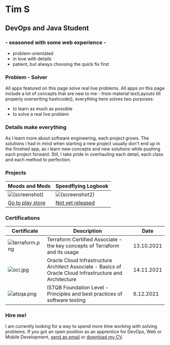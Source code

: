 # Tim S

## DevOps and Java Student
### - seasoned with some web experience -

- problem-orientated
- in love with details
- patient, but always choosing the quick fix first

### Problem - Solver

All apps featured on this page solve real live problems. All apps on this page include a lot of concepts that are new to me - from material textLayouts till properly overwriting hashcode(), everything here solves two purposes:

- to learn as much as possible
- to solve a real live problem

### Details make everything

As I learn more about software engineering, each project grows. The solutions i had in mind when starting a new project usually don't end up in the finished app, as i learn new concepts and new solutions while pushing each project forward. Stil, I take pride in overhauling each detail, each class and each method to perfection.

### Projects

| Moods and Meds | Speedflying Logbook |
| --- | --- |
| ![(screenshot)](http://trsonn.com/moodsandmeds.jpg "moods and meds screenshot ") |![(screenshot2)](http://trsonn.com/speedflying.png "speedflying screenshot ") |
| [Go to play store](https://play.google.com/store/apps/details?id=com.trsonn.dbtdiary) | [Not yet released](#) |

### Certifications

| Certificate | Description | Date |
| --- | --- | --- |
| ![terraform.png](http://trsonn.com/terraform.png "terraform certificate") | Terraform Certified Associate - the key concepts of Terraform and its usage | 13.10.2021 |
| ![oci.jpg](http://trsonn.com/oci.jpg "oci associate certificate") | Oracle Cloud Infrastructure Architect Associate - Basics of Oracle Cloud Infrastructure and Architecture | 14.11.2021 |
| ![atsqa.png](http://trsonn.com/atsqa.png "ISTQB Foundation Level") | ISTQB Foundation Level - Principles and best practices of software testing | 6.12.2021 |


### Hire me!

I am currently looking for a way to spend more time working with solving problems. If you got an open position as an apprentice for DevOps, Web or Mobile Development,  [send an email](mailto:hire.trsonn@gmail.com) or  [download my CV](http://trsonn.com/cv.pdf). 

